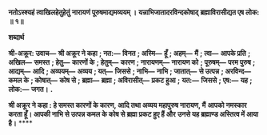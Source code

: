 **नतोऽस्श्यहं त्वाखिलहेतुहेतुं** **नारायणं पूरुषमाद्यमव्ययम् ।** **यन्नाभिजातादरविन्दकोषाद्** **ब्रह्माविरासीद्यत एष लोक: ॥ १॥** 

**शब्दार्थ** 

**श्री-अक्रूर: उवाच—** **श्री अक्रूर ने कहा** **; नत:—** **विनत** **; अस्मि—** **हूँ** **; अहम्—** **मैं** **; त्वा—** **आपके प्रति** **; अखिल—** **समस्त** **; हेतु—** **कारणों के** **; हेतुम्—** **कारण** **; नारायणम्—** **नारायण को** **; पूरुषम्—** **परम पुरुष** **; आद्यम्—** **आदि** **; अव्ययम्—** **अव्यय** **; यत्—** **जिससे** **; नाभि—** **नाभि** **; जातात्—** **से उत्पन्न** **; अरविन्द—** **कमल के** **; कोषात्—** **कोष से** **; ब्रह्मा—** **ब्रह्मा** **; अविरासीत्—** **प्रकट हुआ** **;** **यत:—** **जिससे** **; एष:—** **यह** **; लोक:—** **जगत।** **.** 

**श्री अक्रूर ने कहा : हे समस्त कारणों के कारण, आदि तथा अव्यय महापुरुष नारायण, मैं** **आपको नमस्कार करता हूँ। आपकी नाभि से उत्पन्न कमल के कोष से ब्रह्मा प्रकट हुए हैं और** **उनसे यह ब्रह्माण्ड अस्तित्व में आया है।** **** 